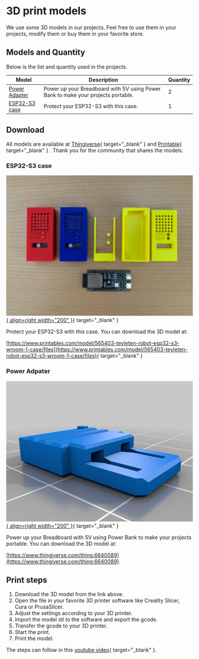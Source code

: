 # 3D print models

We use some 3D models in our projects. Feel free to use them in your projects, modify them or buy them in your favorite store. 

## Models and Quantity

Below is the list and quantity used in the projects.


| Model | Description | Quantity |
|-------|-------------|----------|
| [Power Adapter](#power-adapter) | Power up your Breadboard with 5V using Power Bank to make your projects portable. | 2 |
| [ESP32-S3 case](#esp32-s3-case) | Protect your ESP32-S3 with this case. | 1 |


## Download

All models are available at [Thingiverse](https://www.thingiverse.com/){ target="_blank" } and [Printable](https://www.printables.com){ target="_blank" } . Thank you for the community that shares the models.

### ESP32-S3 case

[![3D models](../images/3dmodels/esp32_s3_case.jpg){ align=right width="200" }](https://www.printables.com/model/565403-teyleten-robot-esp32-s3-wroom-1-case/files){ target="_blank" }

Protect your ESP32-S3 with this case. You can download the 3D model at:

[https://www.printables.com/model/565403-teyleten-robot-esp32-s3-wroom-1-case/files](https://www.printables.com/model/565403-teyleten-robot-esp32-s3-wroom-1-case/files){ target="_blank" }

### Power Adpater

[![3D models](../images/3dmodels/power_up_3d_print.jpg){ align=right width="200" }](https://www.thingiverse.com/thing:6640089){ target="_blank" }

Power up your Breadboard with 5V using Power Bank to make your projects portable. You can download the 3D model at: 

[https://www.thingiverse.com/thing:6640089](https://www.thingiverse.com/thing:6640089).



## Print steps

1. Download the 3D model from the link above.
2. Open the file in your favorite 3D printer software like Creality Slicer, Cura or PrusaSlicer.
3. Adjust the settings according to your 3D printer.
4. Import the model stl to the software and export the gcode.
5. Transfer the gcode to your 3D printer.
6. Start the print.
7. Print the model.

The steps can follow in this [youtube video](https://www.youtube.com/watch?v=PzQe6xfWyzk){ target="_blank" }.   